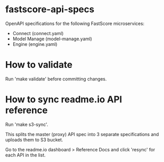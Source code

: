 
# fastscore-api-specs

OpenAPI specifications for the following FastScore microservices:

* Connect (connect.yaml)
* Model Manage (model-manage.yaml)
* Engine (engine.yaml)

# How to validate

Run 'make validate' before committing changes.

# How to sync readme.io API reference

Run 'make s3-sync'.

This splits the master (proxy) API spec into 3 separate specifications and
uploads them to S3 bucket.

Go to the readme.io dashboard > Reference Docs and click 'resync' for each API
in the list.

